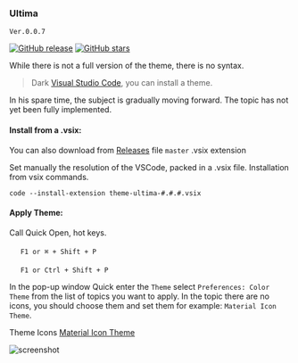 ### Ultima 
`Ver.0.0.7`

[![GitHub release](https://img.shields.io/github/release/custapp/theme-ultima.svg?style=social)](https://github.com/custapp/theme-ultima/releases)
[![GitHub stars](https://img.shields.io/github/stars/custapp/theme-ultima.svg?style=social&label=Star)](https://github.com/custapp/theme-ultima)


While there is not a full version of the theme, there is no syntax. 

> Dark [Visual Studio Code](https://code.visualstudio.com/), you can install a theme.

In his spare time, the subject is gradually moving forward.
The topic has not yet been fully implemented.

#### Install from a .vsix:
You can also download from [Releases](https://github.com/custapp/theme-ultima/releases) file `master` .vsix extension

Set manually the resolution of the VSCode, packed in a .vsix file.
Installation from vsix commands.

`code --install-extension theme-ultima-#.#.#.vsix`

#### Apply Theme:
Call Quick Open, hot keys.

<img src="https://developer.apple.com/favicon.ico" width=16 height=16/> `F1 or ⌘ + Shift + P`

<img src="https://www.microsoft.com/favicon.ico" width=16 height=16/> `F1 or Ctrl + Shift + P`

In the pop-up window Quick enter the `Theme` select `Preferences: Color Theme` from the list of topics you want to apply.
In the topic there are no icons, you should choose them and set them for example: `Material Icon Theme`.

Theme Icons [Material Icon Theme](https://marketplace.visualstudio.com/items?itemName=PKief.material-icon-theme)

![screenshot](https://raw.githubusercontent.com/custapp/theme-ultima/master/screenshot.png)
